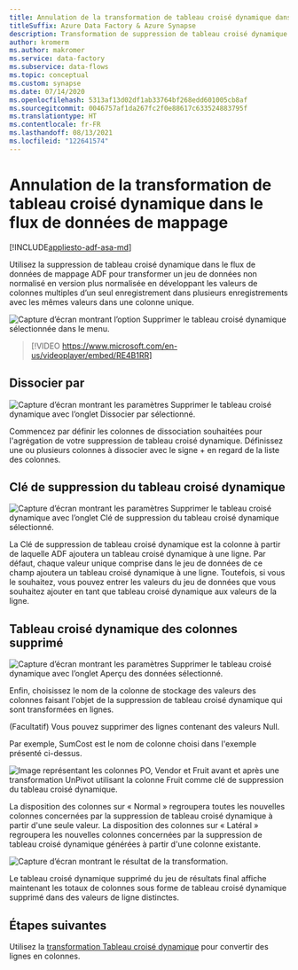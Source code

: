 ```yaml
---
title: Annulation de la transformation de tableau croisé dynamique dans le flux de données de mappage
titleSuffix: Azure Data Factory & Azure Synapse
description: Transformation de suppression de tableau croisé dynamique de flux de données de mappage Azure Data Factory
author: kromerm
ms.author: makromer
ms.service: data-factory
ms.subservice: data-flows
ms.topic: conceptual
ms.custom: synapse
ms.date: 07/14/2020
ms.openlocfilehash: 5313af13d02df1ab33764bf268edd601005cb8af
ms.sourcegitcommit: 0046757af1da267fc2f0e88617c633524883795f
ms.translationtype: HT
ms.contentlocale: fr-FR
ms.lasthandoff: 08/13/2021
ms.locfileid: "122641574"
---
```

# <a name="unpivot-transformation-in-mapping-data-flow"></a>Annulation de la transformation de tableau croisé dynamique dans le flux de données de mappage

[!INCLUDE[appliesto-adf-asa-md](includes/appliesto-adf-asa-md.md)]

Utilisez la suppression de tableau croisé dynamique dans le flux de données de mappage ADF pour transformer un jeu de données non normalisé en version plus normalisée en développant les valeurs de colonnes multiples d’un seul enregistrement dans plusieurs enregistrements avec les mêmes valeurs dans une colonne unique.

![Capture d’écran montrant l’option Supprimer le tableau croisé dynamique sélectionnée dans le menu.](media/data-flow/unpivot1.png "Options de suppression de tableau croisé dynamique 1")

> [!VIDEO https://www.microsoft.com/en-us/videoplayer/embed/RE4B1RR]

## <a name="ungroup-by"></a>Dissocier par

![Capture d’écran montrant les paramètres Supprimer le tableau croisé dynamique avec l’onglet Dissocier par sélectionné.](media/data-flow/unpivot5.png "Options de suppression de tableau croisé dynamique 2")

Commencez par définir les colonnes de dissociation souhaitées pour l'agrégation de votre suppression de tableau croisé dynamique. Définissez une ou plusieurs colonnes à dissocier avec le signe + en regard de la liste des colonnes.

## <a name="unpivot-key"></a>Clé de suppression du tableau croisé dynamique

![Capture d’écran montrant les paramètres Supprimer le tableau croisé dynamique avec l’onglet Clé de suppression du tableau croisé dynamique sélectionné.](media/data-flow/unpivot6.png "Options de suppression de tableau croisé dynamique 3")

La Clé de suppression de tableau croisé dynamique est la colonne à partir de laquelle ADF ajoutera un tableau croisé dynamique à une ligne. Par défaut, chaque valeur unique comprise dans le jeu de données de ce champ ajoutera un tableau croisé dynamique à une ligne. Toutefois, si vous le souhaitez, vous pouvez entrer les valeurs du jeu de données que vous souhaitez ajouter en tant que tableau croisé dynamique aux valeurs de la ligne.

## <a name="unpivoted-columns"></a>Tableau croisé dynamique des colonnes supprimé

![Capture d’écran montrant les paramètres Supprimer le tableau croisé dynamique avec l’onglet Aperçu des données sélectionné.](media/data-flow//unpivot7.png "Options de suppression de tableau croisé dynamique 4")

Enfin, choisissez le nom de la colonne de stockage des valeurs des colonnes faisant l'objet de la suppression de tableau croisé dynamique qui sont transformées en lignes.

(Facultatif) Vous pouvez supprimer des lignes contenant des valeurs Null.

Par exemple, SumCost est le nom de colonne choisi dans l'exemple présenté ci-dessus.

![Image représentant les colonnes PO, Vendor et Fruit avant et après une transformation UnPivot utilisant la colonne Fruit comme clé de suppression du tableau croisé dynamique.](media/data-flow/unpivot3.png)

La disposition des colonnes sur « Normal » regroupera toutes les nouvelles colonnes concernées par la suppression de tableau croisé dynamique à partir d'une seule valeur. La disposition des colonnes sur « Latéral » regroupera les nouvelles colonnes concernées par la suppression de tableau croisé dynamique générées à partir d'une colonne existante.

![Capture d’écran montrant le résultat de la transformation.](media/data-flow//unpivot7.png "Options de suppression de tableau croisé dynamique 5")

Le tableau croisé dynamique supprimé du jeu de résultats final affiche maintenant les totaux de colonnes sous forme de tableau croisé dynamique supprimé dans des valeurs de ligne distinctes.

## <a name="next-steps"></a>Étapes suivantes

Utilisez la [transformation Tableau croisé dynamique](data-flow-pivot.md) pour convertir des lignes en colonnes.
